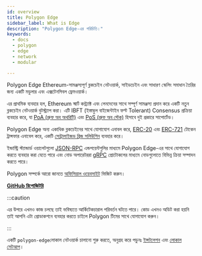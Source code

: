 ```yaml
---
id: overview
title: Polygon Edge
sidebar_label: What is Edge
description: "Polygon Edge-এর পরিচিতি।"
keywords:
  - docs
  - polygon
  - edge
  - network
  - modular

---
```


Polygon Edge Ethereum-সামঞ্জস্যপূর্ণ ব্লকচেইন নেটওয়ার্ক, সাইডচেইন এবং সাধারণ স্কেলিং সমাধান তৈরির জন্য একটি মডুলার এবং এক্সটেনসিবল ফ্রেমওয়ার্ক।

এর প্রাথমিক ব্যবহার হল, Ethereum স্মার্ট কন্ট্র্যাক্ট এবং লেনদেনের সাথে সম্পূর্ণ সামঞ্জস্য প্রদান করে একটি নতুন ব্লকচেইন নেটওয়ার্ক বুটস্ট্র্যাপ করা। এটি IBFT (ইস্তাম্বুল বাইজেন্টাইন ফল্ট Tolerant) Consensus প্রক্রিয়া ব্যবহার করে, যা [PoA (প্রুফ অব অথরিটি)](/docs/edge/consensus/poa) এবং [PoS (প্রুফ অব স্টেক)](/docs/edge/consensus/pos-stake-unstake) হিসাবে দুই প্রকারে সাপোর্টেড।

Polygon Edge অন্য একাধিক ব্লকচেইনের সাথে যোগাযোগ এনাবল করে, [ERC-20](https://ethereum.org/en/developers/docs/standards/tokens/erc-20) এবং [ERC-721](https://ethereum.org/en/developers/docs/standards/tokens/erc-721) টোকেন ট্রান্সফার এনাবেল করে, একটি [সেন্ট্রালাইজড ব্রিজ সলিউশিন](/docs/edge/additional-features/chainbridge/overview) ব্যবহার করে।

ইন্ডাস্ট্রি স্ট্যান্ডার্ড ওয়ালেটগুলো [JSON-RPC](/docs/edge/working-with-node/query-json-rpc) এন্ডপয়েন্টগুলির মাধ্যমে Polygon Edge-এর সাথে যোগাযোগ করতে ব্যবহার করা যেতে পারে এবং নোড অপারেটররা [gRPC](/docs/edge/working-with-node/query-operator-info) প্রোটোকলের মাধ্যমে নোডগুলোতে বিভিন্ন ক্রিয়া সম্পাদন করতে পারে।

Polygon সম্পর্কে আরো জানতে [অফিসিয়াল ওয়েবসাইট](https://polygon.technology) ভিজিট করুন।

**[GitHub রিপোজিটরি](https://github.com/0xPolygon/polygon-edge)**

:::caution

এর উপরে এখনও কাজ চলছে তাই ভবিষ্যতে আর্কিটেকচারাল পরিবর্তন ঘটতে পারে। কোড এখনও অডিট করা হয়নি তাই আপনি এটা প্রোডাকশনে ব্যবহার করতে চাইলে Polygon টিমের সাথে যোগাযোগ করুন।

:::



একটি `polygon-edge`লোকাল নেটওয়ার্ক চালানো শুরু করতে, অনুগ্রহ করে পড়ুনঃ [ইন্সটলেশন](/docs/edge/get-started/installation) এবং [লোকাল সেটআপ](/docs/edge/get-started/set-up-ibft-locally)।
